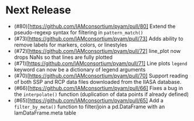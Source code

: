 
# Next Release

- (#80)[https://github.com/IAMconsortium/pyam/pull/80] Extend the pseudo-regexp syntax for filtering in `pattern_match()`
- (#73)[https://github.com/IAMconsortium/pyam/pull/73] Adds ability to remove labels for markers, colors, or linestyles
- (#72)[https://github.com/IAMconsortium/pyam/pull/72] line_plot now drops NaNs so that lines are fully plotted
- (#71)[https://github.com/IAMconsortium/pyam/pull/71] Line plots `legend` keyword can now be a dictionary of legend arguments
- (#70)[https://github.com/IAMconsortium/pyam/pull/70] Support reading of both SSP and RCP data files downloaded from the IIASA database.
- (#66)[https://github.com/IAMconsortium/pyam/pull/66] Fixes a bug in the `interpolate()` function (duplication of data points if already defined)
- (#65)[https://github.com/IAMconsortium/pyam/pull/65] Add a `filter_by_meta()` function to filter/join a pd.DataFrame with an IamDataFrame.meta table
